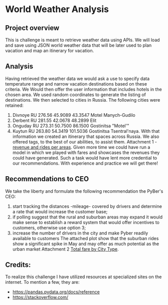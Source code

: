 # **World Weather Analysis**
## Project overview
This is challenge is meant to retrieve weather data using APIs. We will load and save using JSON world weather data that will be later used to plan vacation and map an itinerary for vacation.
## Analysis
Having retrieved the weather data we would ask a use to specify data temperature range and narrow vacation destinations based on these criteria. We Would then offer the user information that includes hotels in the chosen area.
We used random coordinates to generate the listing of destinations. We then selected to cities in Russia. The following cities were retained:
1) Divnoye	RU	276.56	45.9089	43.3547	Motel Manych-Gudilo
2) Derbent	RU	281.55	42.0678	48.2899	Elit
3) Onguday	RU	273.31	50.7500	86.1500	Gostinitsa "Motel'"
4) Kuytun	RU	263.80	54.3419	101.5036	Gostinitsa Tsentral'naya.
With that information we created an itinerary that spaces across Russia. We also offered tags, to the best of our abilities, to assist them.
Attachment 1 - [revenue and rides per areas](https://github.com/RichardYDepestre/PyBer_Analysis/blob/main/analysis/PyBer_fare_summary.png).
Given more time we could have run a model in which we played with fares and showcases the revenues they could have generated. Such a task would have lent more credential to our recommendations. With experience and practice we will get there!
## Recommendations to CEO
We take the liberty and formulate the following recommendation the PyBer's CEO:
   1) start tracking the distances -mileage- covered by drivers and determine a rate that would increase the customer base;
   2) if polling suggest that the rural and suburban areas may expand it would make sense to establish a reward system that would offer incentives to customers, otherwise use option 3;
   3) increase the number of drivers in the city and make Pyber readily available to customers
The attached plot show that the suburban rides show a significant spike in May and may offer as much potential as the urban market Attachment 2 [Total fare by City Type](https://github.com/RichardYDepestre/PyBer_Analysis/blob/main/analysis/PyBer_fare_summary.png).
## Credits:
To realize this challenge I have utilized resources at specialized sites on the internet. To mention a few, they are:
- https://pandas.pydata.org/docs/reference
- https://stackoverflow.com/
